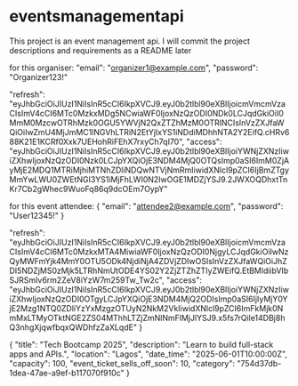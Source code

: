# eventsmanagementapi
This project is an event management api. I will commit the project descriptions and requirements as a README later 

for this organiser: "email": "organizer1@example.com",
  "password": "Organizer123!"


 "refresh": "eyJhbGciOiJIUzI1NiIsInR5cCI6IkpXVCJ9.eyJ0b2tlbl90eXBlIjoicmVmcmVzaCIsImV4cCI6MTc0MzkxMDg5NCwiaWF0IjoxNzQzODI0NDk0LCJqdGkiOiI0MmM0MzcwOTRhMzk0OGU5YWVjN2QxZTZhMzM0OTRlNCIsInVzZXJfaWQiOiIwZmU4MjJmMC1lNGVhLTRiN2EtYjIxYS1iNDdiMDhhNTA2Y2EifQ.cHRv688K21E1KCRf0Xxk7UEHohRiFEhX7rxyCh7qI70",
    "access": "eyJhbGciOiJIUzI1NiIsInR5cCI6IkpXVCJ9.eyJ0b2tlbl90eXBlIjoiYWNjZXNzIiwiZXhwIjoxNzQzODI0Nzk0LCJpYXQiOjE3NDM4MjQ0OTQsImp0aSI6ImM0ZjAyMjE2MDQ1MTRiMjhiMTNhZDliNDQwNTVjNmRmIiwidXNlcl9pZCI6IjBmZTgyMmYwLWU0ZWEtNGI3YS1iMjFhLWI0N2IwOGE1MDZjYSJ9.2JWXOQDhxtTnKr7Cb2gWhec9WuoFq86q9dcOEm7OypY"

for this event attendee:
{
  "email": "attendee2@example.com",
  "password": "User12345!"
}


 "refresh": "eyJhbGciOiJIUzI1NiIsInR5cCI6IkpXVCJ9.eyJ0b2tlbl90eXBlIjoicmVmcmVzaCIsImV4cCI6MTc0MzkxMTA4MiwiaWF0IjoxNzQzODI0NjgyLCJqdGkiOiIwNzQyMWFmYjk4MmY0OTU5ODk4NjdiNjA4ZDVjZDIwOSIsInVzZXJfaWQiOiJhZDI5NDZjMS0zMjk5LTRhNmUtODE4YS02Y2ZjZTZhZTIyZWEifQ.EtBMldiibVIbSJRSmIv6rm2ZeV8iYzW7m259Tw_Tw2c",
    "access": "eyJhbGciOiJIUzI1NiIsInR5cCI6IkpXVCJ9.eyJ0b2tlbl90eXBlIjoiYWNjZXNzIiwiZXhwIjoxNzQzODI0OTgyLCJpYXQiOjE3NDM4MjQ2ODIsImp0aSI6IjIyMjY0YjE2Mzg1NTQ0ZDliYzYxMzgzOTUyN2NkM2VkIiwidXNlcl9pZCI6ImFkMjk0NmMxLTMyOTktNGE2ZS04MThhLTZjZmNlNmFlMjJlYSJ9.x5fs7rQile14DBj8hQ3nhgXjqwfbqxQWDhfzZaXLqdE"
}



{
  "title": "Tech Bootcamp 2025",
  "description": "Learn to build full-stack apps and APIs.",
  "location": "Lagos",
  "date_time": "2025-06-01T10:00:00Z",
  "capacity": 100,
  "event_ticket_sells_off_soon": 10,
  "category": "754d37db-1dea-47ae-a9ef-b117070f910c"
}